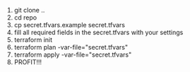 1. git clone .. 
2. cd repo
3. cp secret.tfvars.example secret.tfvars
4. fill all required fields in the secret.tfvars with your settings
5. terraform init
6. terraform plan -var-file="secret.tfvars"
7. terraform apply -var-file="secret.tfvars"
8. PROFIT!!!